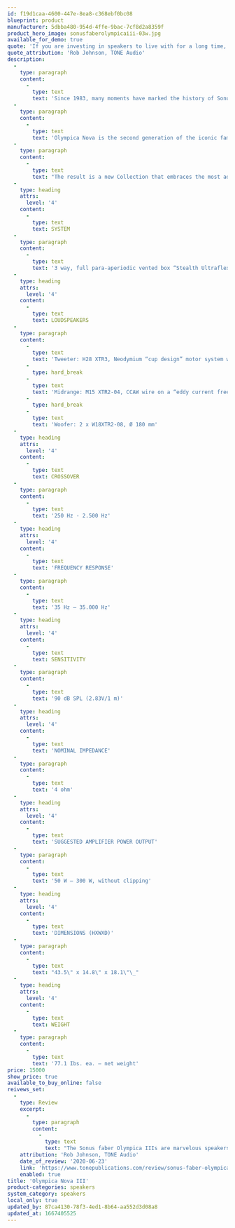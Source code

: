 ```yaml
---
id: f19d1caa-4600-447e-8ea8-c368ebf0bc08
blueprint: product
manufacturer: 5dbba480-954d-4ffe-9bac-7cf8d2a8359f
product_hero_image: sonusfaberolympicaiii-03w.jpg
available_for_demo: true
quote: 'If you are investing in speakers to live with for a long time, and this price range is within your reach, be sure to audition the Olympica Nova III. Perhaps like me, you’ll find they are speakers to long for. I’m purchasing the demo pair.'
quote_attribution: 'Rob Johnson, TONE Audio'
description:
  -
    type: paragraph
    content:
      -
        type: text
        text: 'Since 1983, many moments have marked the history of Sonus faber; the launch of the Olympica Collection 6 years ago is one of them. One of the first lines presented as a complete family of products, but above all, the very first one to feature original drivers, entirely designed in Sonus faber.'
  -
    type: paragraph
    content:
      -
        type: text
        text: 'Olympica Nova is the second generation of the iconic family of 2013, improved in its form and substance, imbued with the timeless values that inspired us in creating the original line.'
  -
    type: paragraph
    content:
      -
        type: text
        text: "The result is a new Collection that embraces the most advanced technologies that already enhance our most prestigious creations.\_\_"
  -
    type: heading
    attrs:
      level: '4'
    content:
      -
        type: text
        text: SYSTEM
  -
    type: paragraph
    content:
      -
        type: text
        text: '3 way, full para-aperiodic vented box “Stealth Ultraflex”, floor-standing loudspeaker system.'
  -
    type: heading
    attrs:
      level: '4'
    content:
      -
        type: text
        text: LOUDSPEAKERS
  -
    type: paragraph
    content:
      -
        type: text
        text: 'Tweeter: H28 XTR3, Neodymium “cup design” motor system with DAD™, Ø 28 mm'
      -
        type: hard_break
      -
        type: text
        text: 'Midrange: M15 XTR2-04, CCAW wire on a “eddy current free” voice coil, Ø 150 mm'
      -
        type: hard_break
      -
        type: text
        text: 'Woofer: 2 x W18XTR2-08, Ø 180 mm'
  -
    type: heading
    attrs:
      level: '4'
    content:
      -
        type: text
        text: CROSSOVER
  -
    type: paragraph
    content:
      -
        type: text
        text: '250 Hz - 2.500 Hz'
  -
    type: heading
    attrs:
      level: '4'
    content:
      -
        type: text
        text: 'FREQUENCY RESPONSE'
  -
    type: paragraph
    content:
      -
        type: text
        text: '35 Hz – 35.000 Hz'
  -
    type: heading
    attrs:
      level: '4'
    content:
      -
        type: text
        text: SENSITIVITY
  -
    type: paragraph
    content:
      -
        type: text
        text: '90 dB SPL (2.83V/1 m)'
  -
    type: heading
    attrs:
      level: '4'
    content:
      -
        type: text
        text: 'NOMINAL IMPEDANCE'
  -
    type: paragraph
    content:
      -
        type: text
        text: '4 ohm'
  -
    type: heading
    attrs:
      level: '4'
    content:
      -
        type: text
        text: 'SUGGESTED AMPLIFIER POWER OUTPUT'
  -
    type: paragraph
    content:
      -
        type: text
        text: '50 W – 300 W, without clipping'
  -
    type: heading
    attrs:
      level: '4'
    content:
      -
        type: text
        text: 'DIMENSIONS (HXWXD)'
  -
    type: paragraph
    content:
      -
        type: text
        text: "43.5\" x 14.8\" x 18.1\"\_"
  -
    type: heading
    attrs:
      level: '4'
    content:
      -
        type: text
        text: WEIGHT
  -
    type: paragraph
    content:
      -
        type: text
        text: '77.1 Ibs. ea. – net weight'
price: 15000
show_price: true
available_to_buy_online: false
reivews_set:
  -
    type: Review
    excerpt:
      -
        type: paragraph
        content:
          -
            type: text
            text: "The Sonus faber Olympica IIIs are marvelous speakers. At $13,500\_per pair, they should be. However, there’s a lot to consider as part of that price tag. First, the build quality and finish are stellar – more like a piece of carefully rendered artwork than a speaker. Secondly, a lot of research and development went into their design, including the creation of in-house drivers. Finally, this package’s performance in my listening room exceeds that of some more expensive speakers which have visited. For those like me who value their stereo more than their car, the Olympica III speakers are worth saving for."
    attribution: 'Rob Johnson, TONE Audio'
    date_of_review: '2020-06-23'
    link: 'https://www.tonepublications.com/review/sonus-faber-olympica-iii-speakers/'
    enabled: true
title: 'Olympica Nova III'
product-categories: speakers
system_category: speakers
local_only: true
updated_by: 87ca4130-78f3-4ed1-8b64-aa552d3d08a8
updated_at: 1667405525
---
```

